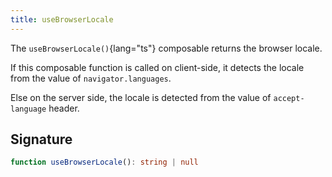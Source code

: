 ```yaml
---
title: useBrowserLocale
---
```


The `useBrowserLocale()`{lang="ts"} composable returns the browser locale.

If this composable function is called on client-side, it detects the locale from the value of `navigator.languages`.

Else on the server side, the locale is detected from the value of `accept-language` header.

<!-- ## Usage -->

## Signature

```ts
function useBrowserLocale(): string | null
```